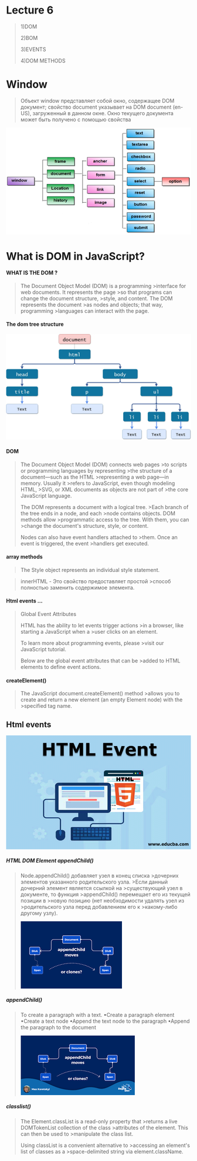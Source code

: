 # Lecture 6

>1)DOM
>
>2)BOM
>
>3)EVENTS
>
>4)DOM METHODS

# Window

>Объект window представляет собой окно, содержащее
>DOM документ; свойство document указывает на DOM 
>document (en-US), загруженный в данном окне. Окно 
>текущего документа может быть получено с помощью 
>свойства

![](/window1.png)

# What is DOM in JavaScript?

#### WHAT IS THE DOM ?

>The Document Object Model (DOM) is a programming >interface for web documents. It represents the page >so that programs can change the document structure, >style, and content. The DOM represents the document >as nodes and objects; that way, programming >languages can interact with the page.

#### The dom tree structure

![](/dom1.webp)

#### DOM

>The Document Object Model (DOM) connects web pages >to scripts or programming languages by representing >the structure of a document—such as the HTML >representing a web page—in memory. Usually it >refers to JavaScript, even though modeling HTML, >SVG, or XML documents as objects are not part of >the core JavaScript language.
>
>The DOM represents a document with a logical tree. >Each branch of the tree ends in a node, and each >node contains objects. DOM methods allow >programmatic access to the tree. With them, you can >change the document's structure, style, or content.
>
>Nodes can also have event handlers attached to >them. Once an event is triggered, the event >handlers get executed.

#### array methods

>The Style object represents an
>individual style statement.

>innerHTML - Это свойство предоставляет простой >способ полностью
>заменить содержимое элемента.

#### Html events …

>Global Event Attributes
>
>
>
>HTML has the ability to let events trigger actions >in a browser, like starting a JavaScript when a >user clicks on an element.
>
>To learn more about programming events, please >visit our JavaScript tutorial.
>
>Below are the global event attributes that can be >added to HTML elements to define event actions.


#### createElement()

>The JavaScript document.createElement() method >allows you to create and return a
>new element (an empty Element node) with the >specified tag name.

## Html events

![](/HTML-Event-2.png)


##### HTML DOM Element appendChild()

>Node.appendChild() добавляет узел в конец списка >дочерних элементов указанного родительского узла. >Если данный дочерний элемент является ссылкой на >существующий узел в документе, то функция >appendChild() перемещает его из текущей позиции в >новую позицию (нет необходимости удалять узел из >родительского узла перед добавлением его к >какому-либо другому узлу).
>
>![](/be.png)

##### appendChild()

>To create a paragraph with a text.
>•Create a paragraph element
>•Create a text node
>•Append the text node to the paragraph
>•Append the paragraph to the document
>
>![](/b2.png)

##### classlist()

>The Element.classList is a read-only property that >returns a live DOMTokenList collection of the class >attributes of the element. This can then be used to >manipulate the class list.
>
>Using classList is a convenient alternative to >accessing an element's list of classes as a >space-delimited string via element.className.